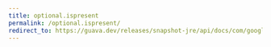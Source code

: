 ```yaml
---
title: optional.ispresent
permalink: /optional.ispresent/
redirect_to: https://guava.dev/releases/snapshot-jre/api/docs/com/google/common/base/Optional.html#isPresent--
---
```

